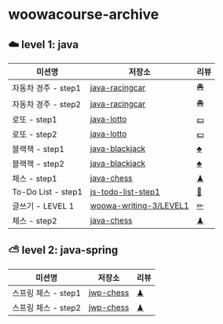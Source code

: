 # woowacourse-archive

## ☁️ level 1: java

|미션명|저장소|리뷰|
|------|---|---|
|자동차 경주 - step1|[java-racingcar](https://github.com/xrabcde/java-racingcar/tree/xrabcde)|[🚘](https://github.com/woowacourse/java-racingcar/pull/149)|
|자동차 경주 - step2|[java-racingcar](https://github.com/xrabcde/java-racingcar/tree/step2)|[🚘](https://github.com/woowacourse/java-racingcar/pull/221)|
|로또 - step1|[java-lotto](https://github.com/xrabcde/java-lotto/tree/step1)|[💵](https://github.com/woowacourse/java-lotto/pull/260)|
|로또 - step2|[java-lotto](https://github.com/xrabcde/java-lotto/tree/step2)|[💵](https://github.com/woowacourse/java-lotto/pull/308)|
|블랙잭 - step1|[java-blackjack](https://github.com/xrabcde/java-blackjack/tree/step1)|[♣](https://github.com/woowacourse/java-blackjack/pull/121)|
|블랙잭 - step2|[java-blackjack](https://github.com/xrabcde/java-blackjack/tree/step2)|[♣](https://github.com/woowacourse/java-blackjack/pull/202)|
|체스 - step1|[java-chess](https://github.com/xrabcde/java-chess/tree/step1)|[♟](https://github.com/woowacourse/java-chess/pull/208)|
|To-Do List - step1|[js-todo-list-step1](https://github.com/xrabcde/js-todo-list-step1/tree/xrabcde)|[📝](https://github.com/woowacourse/js-todo-list-step1/pull/32)|
|글쓰기 - LEVEL 1|[woowa-writing-3/LEVEL1](https://github.com/xrabcde/woowa-writing-3/blob/xrabcde/level1.md)|[✏](https://github.com/woowacourse/woowa-writing-3/pull/72)|
|체스 - step2|[java-chess](https://github.com/xrabcde/java-chess/tree/step2)|[♟](https://github.com/woowacourse/java-chess/pull/251)|

## ⛅️ level 2: java-spring
|미션명|저장소|리뷰|
|------|---|---|
|스프링 체스 - step1|[jwp-chess](https://github.com/xrabcde/jwp-chess/tree/step1)|[♟](https://github.com/woowacourse/jwp-chess/pull/222)|
|스프링 체스 - step2|[jwp-chess](https://github.com/xrabcde/jwp-chess/tree/step2)|[♟](https://github.com/woowacourse/jwp-chess/pull/286)|

